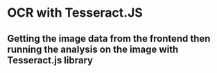 # OCR with Tesseract.JS 

## Getting the image data from the frontend then running the analysis on the image with Tesseract.js library